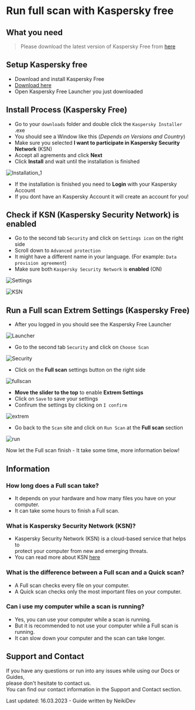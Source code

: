 # Run full scan with Kaspersky free

## What you need

> Please download the latest version of Kaspersky Free from [here](https://kaspersky.com/free-antivirus) <br>

## Setup Kaspersky free

* Download and install Kaspersky Free
* [Download here](https://kaspersky.com/free-antivirus) 
* Open Kaspersky Free Launcher you just downloaded

## Install Process (Kaspersky Free)

* Go to your `downloads` folder and double click the `Kaspersky Installer` .exe
* You should see a Window like this (*Depends on Versions and Country*)
* Make sure you selected **I want to participate in Kaspersky Security Network** (KSN)
* Accept all agrements and click **Next**
* Click **Install** and wait until the installation is finished

![Installation_1](https://cdn.discordapp.com/attachments/1085924508373889024/1085929838612844544/image.png)

* If the installation is finished you need to **Login** with your Kaspersky Account 
* If you dont have an Kaspersky Account it will create an account for you!

## Check if KSN (Kaspersky Security Network) is enabled

* Go to the second tab `Security` and click on `Settings icon` on the right side
* Scroll down to `Advanced protection` 
* It might have a different name in your language. (For example: `Data provision agreement`)
* Make sure both `Kaspersky Security Network` is **enabled** (ON)

![Settings](https://cdn.discordapp.com/attachments/1085924508373889024/1085941616444968980/vmware_ulc0QLD0ia.png)

![KSN](https://cdn.discordapp.com/attachments/1085924508373889024/1085941500816412682/vmware_FdtHtAr1hW.png)

## Run a Full scan Extrem Settings (Kaspersky Free)

* After you logged in you should see the Kaspersky Free Launcher

![Launcher](https://cdn.discordapp.com/attachments/1085924508373889024/1085942193530867803/vmware_XtwNDloHRZ.png)

* Go to the second tab `Security` and click on `Choose Scan`

![Security](https://cdn.discordapp.com/attachments/1085924508373889024/1085942443234570271/vmware_eHNB5GdO3w.png)

* Click on the **Full scan** settings button on the right side

![fullscan](https://cdn.discordapp.com/attachments/1085924508373889024/1085941314480263199/vmware_3i9KnLlUBc.png)

* **Move the slider to the top** to enable **Extrem Settings**
* Click on `Save` to save your settings
* Confirum the settings by clicking on `I confirm`

![extrem](https://cdn.discordapp.com/attachments/1085924508373889024/1085941223501615165/vmware_ZJMs6ZaH4q.png)

* Go back to the `Scan` site and click on `Run Scan` at the **Full scan** section

![run](https://cdn.discordapp.com/attachments/1085924508373889024/1085940994488402031/vmware_Pxgp1q63be.png)

<p class="tip"> Now let the Full scan finish - It take some time, more information below! </p>

## Information

### How long does a Full scan take?
 
* It depends on your hardware and how many files you have on your computer. <br>
* It can take some hours to finish a Full scan. <br>

### What is Kaspersky Security Network (KSN)?

* Kaspersky Security Network (KSN) is a cloud-based service that helps to <br> protect your computer from new and emerging threats. <br>
* You can read more about KSN [here](https://www.kaspersky.com/ksn) <br>

### What is the difference between a Full scan and a Quick scan?

* A Full scan checks every file on your computer. <br>
* A Quick scan checks only the most important files on your computer. <br>

### Can i use my computer while a scan is running?

* Yes, you can use your computer while a scan is running. <br>
* But it is recommended to not use your computer while a Full scan is running. <br>
* It can slow down your computer and the scan can take longer. <br>

## Support and Contact
If you have any questions or run into any issues while using our Docs or Guides,  <br>
please don't hesitate to contact us. <br>
You can find our contact information in the Support and Contact section.

<p class="warn"> Last updated: 16.03.2023 - Guide written by NeikiDev </p>